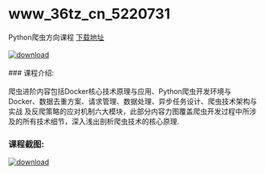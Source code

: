 # www_36tz_cn_5220731
Python爬虫方向课程
[下载地址](http://www.36tz.cn/article/5220731 "下载地址")
<br/></br>[![download](http://36tz.cn/muke_img/2021_08_1-30-300x202.png "下载地址")](http://www.36tz.cn/article/5220731 "下载地址")
<br/></br>### 课程介绍:<br/></br>爬虫进阶内容包括Docker核心技术原理与应用、Python爬虫开发环境与Docker、数据去重方案、请求管理、数据处理、异步任务设计、爬虫技术架构与实战 及反爬策略的应对机制六大模块，此部分内容力图覆盖爬虫开发过程中所涉及的所有技术细节，深入浅出剖析爬虫技术的核心原理.

### 课程截图:
[![download](http://36tz.cn/muke_img/2021_08_2-28.png "下载地址")](http://www.36tz.cn/article/5220731 "下载地址")
